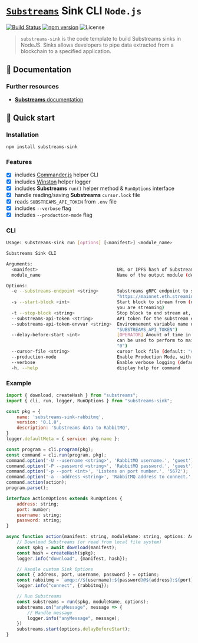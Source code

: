 # [`Substreams`](https://substreams.streamingfast.io/) Sink CLI `Node.js`

[![Build Status](https://github.com/pinax-network/substreams-sink/actions/workflows/ci.yml/badge.svg)](https://github.com/pinax-network/substreams-sink/actions/workflows/ci.yml)
[![npm version](https://badge.fury.io/js/substreams-sink.svg)](https://badge.fury.io/js/substreams-sink)
![License](https://img.shields.io/github/license/pinax-network/substreams-sink)

> `substreams-sink` is the code template to build Substreams sinks in NodeJS. Sinks allows developers to pipe data extracted from a blockchain to a specified application.

## 📖 Documentation

<!-- ### https://www.npmjs.com/package/substreams-sink -->

### Further resources

- [**Substreams** documentation](https://substreams.streamingfast.io)

## 🚀 Quick start

### Installation

```bash
npm install substreams-sink
```

### Features

- [x] includes [Commander.js](https://github.com/tj/commander.js/) helper CLI 
- [x] includes [Winston](https://github.com/winstonjs/winston) helper logger 
- [x] includes **Substreams** `run()` helper method & `RunOptions` interface
- [x] handle reading/saving **Substreams** `cursor.lock` file
- [x] reads `SUBSTREAMS_API_TOKEN` from `.env` file
- [x] includes `--verbose` flag
- [x] includes `--production-mode` flag

### CLI

```bash
Usage: substreams-sink run [options] [<manifest>] <module_name>

Substreams Sink CLI

Arguments:
  <manifest>                              URL or IPFS hash of Substreams package
  module_name                             Name of the output module (declared in the manifest)

Options:
  -e --substreams-endpoint <string>       Substreams gRPC endpoint to stream data from (default:
                                          "https://mainnet.eth.streamingfast.io:443")
  -s --start-block <int>                  Start block to stream from (defaults to -1, which means the initialBlock of the first module
                                          you are streaming)
  -t --stop-block <string>                Stop block to end stream at, inclusively
  --substreams-api-token <string>         API token for the substream endpoint
  --substreams-api-token-envvar <string>  Environnement variable name of the API token for the substream endpoint (default:
                                          "SUBSTREAMS_API_TOKEN")
  --delay-before-start <int>              [OPERATOR] Amount of time in milliseconds (ms) to wait before starting any internal processes,
                                          can be used to perform to maintenance on the pod before actually letting it starts (default:
                                          "0")
  --cursor-file <string>                  cursor lock file (default: "cursor.lock")
  --production-mode                       Enable Production Mode, with high-speed parallel processing (default: false)
  --verbose                               Enable verbose logging (default: false)
  -h, --help                              display help for command
```

### Example

```js
import { download, createHash } from "substreams";
import { cli, run, logger, RunOptions } from "substreams-sink";

const pkg = {
    name: 'substreams-sink-rabbitmq',
    version: '0.1.0',
    description: 'Substreams data to RabbitMQ',
}
logger.defaultMeta = { service: pkg.name };

const program = cli.program(pkg);
const command = cli.run(program, pkg);
command.option('-U --username <string>', 'RabbitMQ username.', 'guest');
command.option('-P --password <string>', 'RabbitMQ password.', 'guest');
command.option('-p --port <int>', 'Listens on port number.', '5672');
command.option('-a --address <string>', 'RabbitMQ address to connect.', 'localhost');
command.action(action);
program.parse();

interface ActionOptions extends RunOptions {
    address: string;
    port: number;
    username: string;
    password: string;
}

async function action(manifest: string, moduleName: string, options: ActionOptions) {
    // Download Substreams (or read from local file system)
    const spkg = await download(manifest);
    const hash = createHash(spkg);
    logger.info("download", {manifest, hash});

    // Handle custom Sink Options
    const { address, port, username, password } = options;
    const rabbitmq = `amqp://${username}:${password}@${address}:${port}`;
    logger.info("connect", {rabbitmq});

    // Run Substreams
    const substreams = run(spkg, moduleName, options);
    substreams.on("anyMessage", message => {
        // Handle message
        logger.info("anyMessage", message);
    })
    substreams.start(options.delayBeforeStart);
}
```
